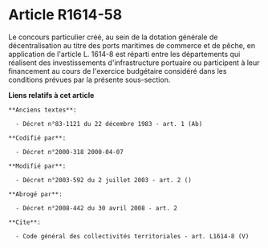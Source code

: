 # Article R1614-58

Le concours particulier créé, au sein de la dotation générale de décentralisation au titre des ports maritimes de commerce et
de pêche, en application de l'article L. 1614-8 est réparti entre les départements qui réalisent des investissements
d'infrastructure portuaire ou participent à leur financement au cours de l'exercice budgétaire considéré dans les conditions
prévues par la présente sous-section.

**Liens relatifs à cet article**

	**Anciens textes**:

	  - Décret n°83-1121 du 22 décembre 1983 - art. 1 (Ab)

	**Codifié par**:

	  - Décret n°2000-318 2000-04-07

	**Modifié par**:

	  - Décret n°2003-592 du 2 juillet 2003 - art. 2 ()

	**Abrogé par**:

	  - Décret n°2008-442 du 30 avril 2008 - art. 2

	**Cite**:

	  - Code général des collectivités territoriales - art. L1614-8 (V)
